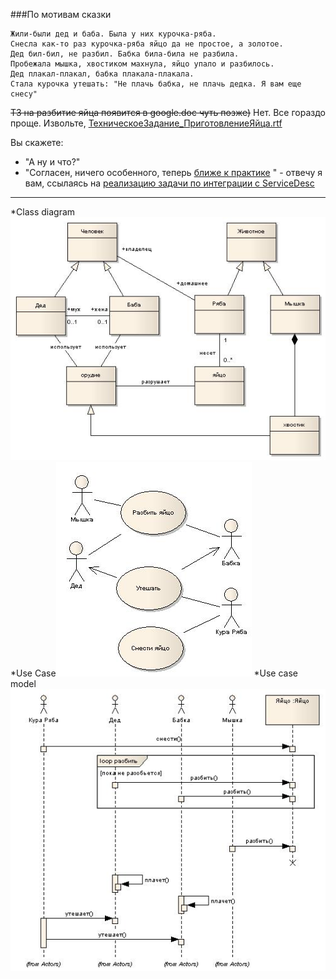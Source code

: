 
###По мотивам сказки

```
Жили-были дед и баба. Была у них курочка-ряба. 
Снесла как-то раз курочка-ряба яйцо да не простое, а золотое. 
Дед бил-бил, не разбил. Бабка била-била не разбила. 
Пробежала мышка, хвостиком махнула, яйцо упало и разбилось. 
Дед плакал-плакал, бабка плакала-плакала. 
Стала курочка утешать: "Не плачь бабка, не плачь дедка. Я вам еще снесу"
```


~~ТЗ на разбитие яйца появится в google.doc чуть позже)~~
Нет. Все гораздо проще. Извольте, [ТехническоеЗадание_ПриготовлениеЯйца.rtf](ТехническоеЗадание_ПриготовлениеЯйца.rtf)

Вы скажете:
- "А ну и что?"
- "Согласен, ничего особенного, теперь [ближе к практике](https://github.com/iruslanalexan/servicedescrestapi.git) " - отвечу я вам, ссылаясь на [реализацию задачи по интеграции с ServiceDesc](https://github.com/iruslanalexan/servicedescrestapi.git)

-------------------
*Class diagram![](ClassDiagram.jpg)
*Use Case![](PrimaryUseCases.jpg)
*Use case model![](UseCaseModel.jpg)

